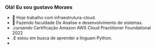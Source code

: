 ### Olá! Eu sou gustavo Moraes

- 🔭 Hoje trabalho com infraestrutura-cloud.
- 🌱 Fazendo faculdade De Analise e desenvolvimento de sistemas.
-    .cursando Certificação Amazon AWS Cloud Practitioner Foundational 2022
-    .E estou em busca de aprender a linguam Python.
-     
